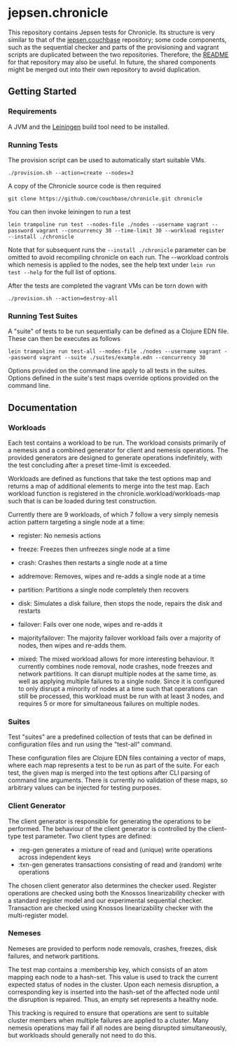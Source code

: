 # jepsen.chronicle

This repository contains Jepsen tests for Chronicle. Its structure is very similar to that of the [jepsen.couchbase](https://github.com/couchbaselabs/jepsen.couchbase) repository; some code components, such as the sequential checker and parts of the provisioning and vagrant scripts are duplicated between the two repositories. Therefore, the [README](https://github.com/couchbaselabs/jepsen.couchbase/blob/master/README.md) for that repository may also be useful. In future, the shared components might be merged out into their own repository to avoid duplication.

## Getting Started

### Requirements

A JVM and the [Leiningen](https://leiningen.org/) build tool need to be
installed.

### Running Tests

The provision script can be used to automatically start suitable VMs.
```
./provision.sh --action=create --nodes=3
```

A copy of the Chronicle source code is then required
```
git clone https://github.com/couchbase/chronicle.git chronicle
```

You can then invoke leiningen to run a test
```
lein trampoline run test --nodes-file ./nodes --username vagrant --password vagrant --concurrency 30 --time-limit 30 --workload register --install ./chronicle
```
Note that for subsequent runs the `--install ./chronicle` parameter can be omitted to avoid recompiling chronicle on each run. The --workload controls which nemesis is applied to the nodes, see the help text under `lein run test --help` for the full list of options.

After the tests are completed the vagrant VMs can be torn down with
```
./provision.sh --action=destroy-all
```

### Running Test Suites

A "suite" of tests to be run sequentially can be defined as a Clojure EDN file. These can then be executes as follows
```
lein trampoline run test-all --nodes-file ./nodes --username vagrant --password vagrant --suite ./suites/example.edn --concurrency 30
```

Options provided on the command line apply to all tests in the suites. Options defined in the suite's test maps override options provided on the command line.


## Documentation

### Workloads

Each test contains a workload to be run. The workload consists primarily of a nemesis and a combined generator for client and nemesis operations. The provided generators are designed to generate operations indefinitely, with the test concluding after a preset time-limit is exceeded.

Workloads are defined as functions that take the test options map and returns a map of additional elements to merge into the test map. Each workload function is registered in the chronicle.workload/workloads-map such that is can be loaded during test construction.

Currently there are 9 workloads, of which 7 follow a very simply nemesis action pattern targeting a single node at a time:

* register: No nemesis actions
* freeze: Freezes then unfreezes single node at a time
* crash: Crashes then restarts a single node at a time
* addremove: Removes, wipes and re-adds a single node at a time
* partition: Partitions a single node completely then recovers
* disk: Simulates a disk failure, then stops the node, repairs the disk and restarts
* failover: Fails over one node, wipes and re-adds it

* majorityfailover: The majority failover workload fails over a majority of nodes, then wipes and re-adds them.

* mixed:
The mixed workload allows for more interesting behaviour. It currently combines node removal, node crashes, node freezes and network partitions. It can disrupt multiple nodes at the same time, as well as applying multiple failures to a single node. Since it is configured to only disrupt a minority of nodes at a time such that operations can still be processed, this workload must be run with at least 3 nodes, and requires 5 or more for simultaneous failures on multiple nodes.

### Suites

Test "suites" are a predefined collection of tests that can be defined in configuration files and run using the "test-all" command.

These configuration files are Clojure EDN files containing a vector of maps, where each map represents a test to be run as part of the suite. For each test, the given map is merged into the test options after CLI parsing of command line arguments. There is currently no validation of these maps, so arbitrary values can be injected for testing purposes.

### Client Generator

The client generator is responsible for generating the operations to be performed. The behaviour of the client generator is controlled by the client-type test parameter. Two client types are defined:

* :reg-gen generates a mixture of read and (unique) write operations across independent keys
* :txn-gen generates transactions consisting of read and (random) write operations

The chosen client generator also determines the checker used. Register operations are checked using both the Knossos linearizability checker with a standard register model and our experimental sequential checker. Transaction are checked using Knossos linearizability checker with the multi-register model.

### Nemeses

Nemeses are provided to perform node removals, crashes, freezes, disk failures, and network partitions.

The test map contains a :membership key, which consists of an atom mapping each node to a hash-set. This value is used to track the current expected status of nodes in the cluster. Upon each nemesis disruption, a corresponding key is inserted into the hash-set of the affected node until the disruption is repaired. Thus, an empty set represents a healthy node.

This tracking is required to ensure that operations are sent to suitable cluster members when multiple failures are applied to a cluster. Many nemesis operations may fail if all nodes are being disrupted simultaneously, but workloads should generally not need to do this.
